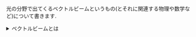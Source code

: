 光の分野で出てくるベクトルビームというもの(とそれに関連する物理や数学など)について書きます.

<details>

<summary>ベクトルビームとは</summary>

光は電磁波の一種であるので進行方向と垂直に電場(と磁場)が振動しながら伝播していきます.通常のビーム(ここではスカラービームと呼びます)はビーム面内のすべての位置で振動方向が同じです.直線偏光だけでなく円偏光など伝播によって振動方向が変わるものもスカラービームです.なぜなら今考えているのはビーム面内,つまりz軸正の方向に光が伝播しているとしてある位置zでのx-y平面での振動方向が一様か一様でないかを考えているからです.円偏光は振動方向が変化していきますがそれはzの位置が変わったとき(時間変化を見た時)だからです。ベクトルビームはビーム断面での振動方向が一様でないものを指します.

偏光状態を表すのにジョーンズベクトルが用いられますが,直線偏光や円偏光はジョーンズベクトルで表すと定数ベクトルになります.それに対してベクトルビームは位置による自由度を持ち,これが場所によって偏光方向が異なることに対応しています.

</details>
